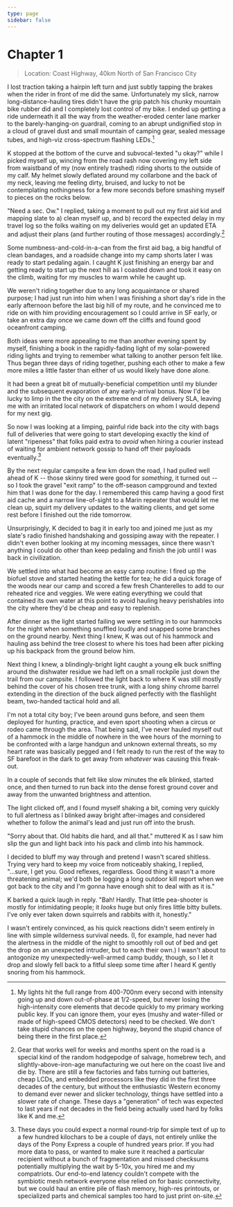 ```yaml
---
type: page
sidebar: false
---
```

# Chapter 1

> Location: Coast Highway, 40km North of San Francisco City

I lost traction taking a hairpin left turn and just subtly tapping the brakes when the rider in front of me did the same. Unfortunately my slick, narrow long-distance-hauling tires didn't have the grip patch his chunky mountain bike rubber did and I completely lost control of my bike. I ended up getting a ride underneath it all the way from the weather-eroded center lane marker to the barely-hanging-on guardrail, coming to an abrupt undignified stop in a cloud of gravel dust and small mountain of camping gear, sealed message tubes, and high-viz cross-spectrum flashing LEDs.[^1]

K stopped at the bottom of the curve and subvocal-texted "u okay?" while I picked myself up, wincing from the road rash now covering my left side from waistband of my (now entirely trashed) riding shorts to the outside of my calf. My helmet slowly deflated around my collarbone and the back of my neck, leaving me feeling dirty, bruised, and lucky to not be contemplating nothingness for a few more seconds before smashing myself to pieces on the rocks below.

"Need a sec. Ow." I replied, taking a moment to pull out my first aid kid and mapping slate to a) clean myself up, and b) record the expected delay in my travel log so the folks waiting on my deliveries would get an updated ETA and adjust their plans (and further routing of those messages) accordingly.[^2]

Some numbness-and-cold-in-a-can from the first aid bag, a big handful of clean bandages, and a roadside change into my camp shorts later I was ready to start pedaling again. I caught K just finishing an energy bar and getting ready to start up the next hill as I coasted down and took it easy on the climb, waiting for my muscles to warm while he caught up.

We weren't riding together due to any long acquaintance or shared purpose; I had just run into him when I was finishing a short day's ride in the early afternoon before the last big hill of my route, and he convinced me to ride on with him providing encouragement so I could arrive in SF early, or take an extra day once we came down off the cliffs and found good oceanfront camping.

Both ideas were more appealing to me than another evening spent by myself, finishing a book in the rapidly-fading light of my solar-powered riding lights and trying to remember what talking to another person felt like. Thus began three days of riding together, pushing each other to make a few more miles a little faster than either of us would likely have done alone.

It had been a great bit of mutually-beneficial competition until my blunder and the subsequent evaporation of any early-arrival bonus. Now I'd be lucky to limp in the the city on the extreme end of my delivery SLA, leaving me with an irritated local network of dispatchers on whom I would depend for my next gig.

So now I was looking at a limping, painful ride back into the city with bags full of deliveries that were going to start developing exactly the kind of latent "ripeness" that folks paid extra to _avoid_ when hiring a courier instead of waiting for ambient network gossip to hand off their payloads eventually.[^3]

By the next regular campsite a few km down the road, I had pulled well ahead of K -- those skinny tired were good for _something_, it turned out -- so I took the gravel "exit ramp" to the off-season campground and texted him that I was done for the day. I remembered this camp having a good first aid cache and a narrow line-of-sight to a Marin repeater that would let me clean up, squirt my delivery updates to the waiting clients, and get some rest before I finished out the ride tomorrow.

Unsurprisingly, K decided to bag it in early too and joined me just as my slate's radio finished handshaking and gossiping away with the repeater. I didn't even bother looking at my incoming messages, since there wasn't anything I could do other than keep pedaling and finish the job until I was back in civilization.

We settled into what had become an easy camp routine: I fired up the biofuel stove and started heating the kettle for tea; he did a quick forage of the woods near our camp and scored a few fresh Chanterelles to add to our reheated rice and veggies. We were eating everything we could that contained its own water at this point to avoid hauling heavy perishables into the city where they'd be cheap and easy to replenish.

After dinner as the light started failing we were settling in to our hammocks for the night when something snuffled loudly and snapped some branches on the ground nearby. Next thing I knew, K was out of his hammock and hauling ass behind the tree closest to where his toes had been after picking up his backpack from the ground below him.

Next thing I knew, a blindingly-bright light caught a young elk buck sniffing around the dishwater residue we had left on a small rockpile just down the trail from our campsite. I followed the light back to where K was still mostly behind the cover of his chosen tree trunk, with a long shiny chrome barrel extending in the direction of the buck aligned perfectly with the flashlight beam, two-handed tactical hold and all.

I'm not a total city boy; I've been around guns before, and seen them deployed for hunting, practice, and even sport shooting when a circus or rodeo came through the area. That being said, I've never hauled myself out of a hammock in the middle of nowhere in the wee hours of the morning to be confronted with a large handgun and unknown external threats, so my heart rate was basically pegged and I felt ready to run the rest of the way to SF barefoot in the dark to get away from _whatever_ was causing this freak-out.

In a couple of seconds that felt like slow minutes the elk blinked, started once, and then turned to run back into the dense forest ground cover and away from the unwanted brightness and attention.

The light clicked off, and I found myself shaking a bit, coming very quickly to full alertness as I blinked away bright after-images and considered whether to follow the animal's lead and just run off into the brush.

"Sorry about that. Old habits die hard, and all that." muttered K as I saw him slip the gun and light back into his pack and climb into his hammock.

I decided to bluff my way through and pretend I wasn't scared shitless. Trying very hard to keep my voice from noticeably shaking, I replied, "...sure, I get you. Good reflexes, regardless. Good thing it wasn't a more threatening animal; we'd both be logging a long outdoor kill report when we got back to the city and I'm gonna have enough shit to deal with as it is."

K barked a quick laugh in reply. "Bah! Hardly. That little pea-shooter is mostly for intimidating people; it _looks_ huge but only fires little bitty bullets. I've only ever taken down squirrels and rabbits with it, honestly."

I wasn't entirely convinced, as his quick reactions didn't seem entirely in line with simple wilderness survival needs. (I, for example, had never had the alertness in the middle of the night to smoothly roll out of bed and get the drop on an unexpected intruder, but to each their own.) I wasn't about to antogonize my unexpectedly-well-armed camp buddy, though, so I let it drop and slowly fell back to a fitful sleep some time after I heard K gently snoring from his hammock.

[^1]: My lights hit the full range from 400-700nm every second with intensity going up and down out-of-phase at 1/2-speed, but never losing the high-intensity core elements that decode quickly to my primary working public key. If you can ignore them, your eyes (mushy and water-filled or made of high-speed CMOS detectors) need to be checked. We don't take stupid chances on the open highway, beyond the stupid chance of being there in the first place.

[^2]: Gear that works well for weeks and months spent on the road is a special kind of the random hodgepodge of salvage, homebrew tech, and slightly-above-iron-age manufacturing we out here on the coast live and die by. There are still a few factories and fabs turning out batteries, cheap LCDs, and embedded processors like they did in the first three decades of the century, but without the enthusiastic Western economy to demand ever newer and slicker technology, things have settled into a slower rate of change. These days a "generation" of tech was expected to last years if not decades in the field being actually used hard by folks like K and me.

[^3]: These days you could expect a normal round-trip for simple text of up to a few hundred kilochars to be a couple of days, not entirely unlike the days of the Pony Express a couple of hundred years prior. If you had more data to pass, or wanted to make sure it reached a particular recipient without a bunch of fragmentation and missed checksums potentially multiplying the wait by 5-10x, you hired me and my compatriots. Our end-to-end latency couldn't compete with the symbiotic mesh network everyone else relied on for basic connectivity, but we could haul an entire pile of flash memory, high-res printouts, or specialized parts and chemical samples too hard to just print on-site.